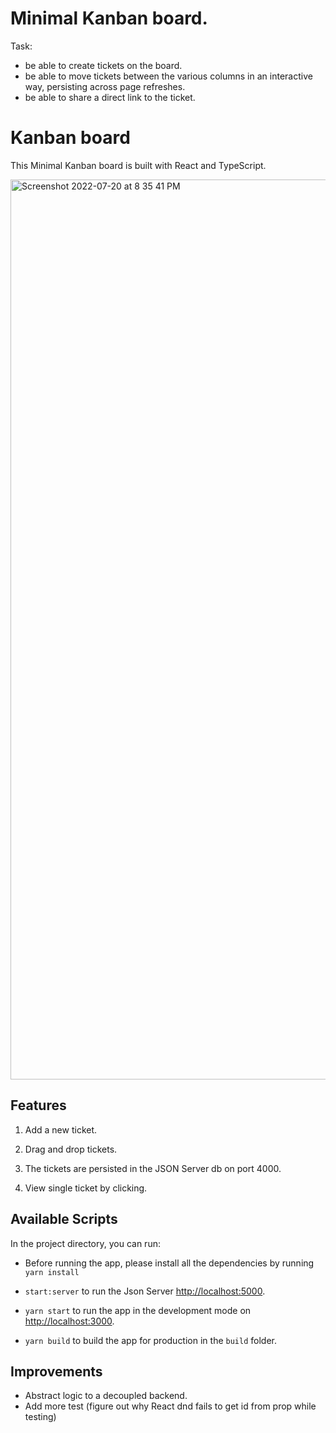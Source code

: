 # Minimal Kanban board.

Task:

- be able to create tickets on the board.
- be able to move tickets between the various columns in an interactive way, persisting across page refreshes.
- be able to share a direct link to the ticket.

# Kanban board

This Minimal Kanban board is built with React and TypeScript.

<img width="1440" alt="Screenshot 2022-07-20 at 8 35 41 PM" src="https://user-images.githubusercontent.com/28443813/180068353-15146f7d-7e7c-4e95-8033-5ecd4872aaf3.png">

## Features

1. Add a new ticket.

2. Drag and drop tickets.

3. The tickets are persisted in the JSON Server db on port 4000.

4. View single ticket by clicking.

## Available Scripts

In the project directory, you can run:

- Before running the app, please install all the dependencies by running `yarn install`

- `start:server` to run the Json Server [http://localhost:5000](http://localhost:4000).

- `yarn start` to run the app in the development mode on [http://localhost:3000](http://localhost:3000).

- `yarn build` to build the app for production in the `build` folder.

## Improvements

- Abstract logic to a decoupled backend.
- Add more test (figure out why React dnd fails to get id from prop while testing)
